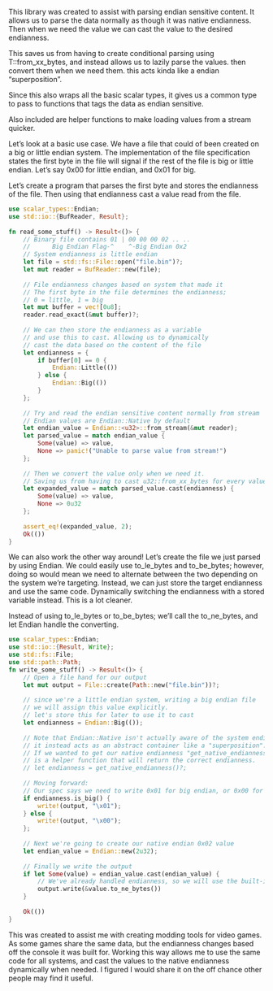 This library was created to assist with parsing endian sensitive content. It allows us to parse the data normally as though it was native endianness. Then when we need the value we can cast the value to the desired endianness.

This saves us from having to create conditional parsing using T::from_xx_bytes, and instead allows us to lazily parse the values. then convert them when we need them. this acts kinda like a endian “superposition”.

Since this also wraps all the basic scalar types, it gives us a common type to pass to functions that tags the data as endian sensitive.

Also included are helper functions to make loading values from a stream quicker.

Let’s look at a basic use case. We have a file that could of been created on a big or little endian system. The implementation of the file specification states the first byte in the file will signal if the rest of the file is big or little endian. Let’s say 0x00 for little endian, and 0x01 for big.

Let’s create a program that parses the first byte and stores the endianness of the file. Then using that endianness cast a value read from the file.
```Rust
use scalar_types::Endian;
use std::io::{BufReader, Result};
  
fn read_some_stuff() -> Result<()> {
    // Binary file contains 01 | 00 00 00 02 .. ..
    //      Big Endian Flag-^    ^-Big Endian 0x2
    // System endianness is little endian
    let file = std::fs::File::open("file.bin")?;
    let mut reader = BufReader::new(file);
 
    // File endianness changes based on system that made it
    // The first byte in the file determines the endianness; 
    // 0 = little, 1 = big
    let mut buffer = vec![0u8];
    reader.read_exact(&mut buffer)?;
 
    // We can then store the endianness as a variable
    // and use this to cast. Allowing us to dynamically
    // cast the data based on the content of the file
    let endianness = {
        if buffer[0] == 0 { 
            Endian::Little(()) 
        } else { 
            Endian::Big(()) 
        }
    };
 
    // Try and read the endian sensitive content normally from stream
    // Endian values are Endian::Native by default
    let endian_value = Endian::<u32>::from_stream(&mut reader);
    let parsed_value = match endian_value {
        Some(value) => value,
        None => panic!("Unable to parse value from stream!")
    };
 
    // Then we convert the value only when we need it.
    // Saving us from having to cast u32::from_xx_bytes for every value
    let expanded_value = match parsed_value.cast(endianness) {
        Some(value) => value,
        None => 0u32
    };
 
    assert_eq!(expanded_value, 2);
    Ok(())
}
```
We can also work the other way around! Let’s create the file we just parsed by using Endian. We could easily use to_le_bytes and to_be_bytes; however, doing so would mean we need to alternate between the two depending on the system we’re targeting. Instead, we can just store the target endianness and use the same code. Dynamically switching the endianness with a stored variable instead. This is a lot cleaner.

Instead of using to_le_bytes or to_be_bytes; we’ll call the to_ne_bytes, and let Endian handle the converting.
```Rust
use scalar_types::Endian;
use std::io::{Result, Write};
use std::fs::File;
use std::path::Path;
fn write_some_stuff() -> Result<()> {
    // Open a file hand for our output
    let mut output = File::create(Path::new("file.bin"))?;
 
    // since we're a little endian system, writing a big endian file
    // we will assign this value explicitly.
    // let's store this for later to use it to cast
    let endianness = Endian::Big(());
 
    // Note that Endian::Native isn't actually aware of the system endianness,
    // it instead acts as an abstract container like a "superposition". 
    // If we wanted to get our native endianness "get_native_endianness()"
    // is a helper function that will return the correct endianness.
    // let endianness = get_native_endianness()?;
 
    // Moving forward:
    // Our spec says we need to write 0x01 for big endian, or 0x00 for little.
    if endianness.is_big() {
        write!(output, "\x01");
    } else {
        write!(output, "\x00");
    };
 
    // Next we're going to create our native endian 0x02 value
    let endian_value = Endian::new(2u32);
 
    // Finally we write the output
    if let Some(value) = endian_value.cast(endian_value) {
        // We've already handled endianness, so we will use the built-in to_ne_bytes function
        output.write(&value.to_ne_bytes())
    }
 
    Ok(())
}
```
This was created to assist me with creating modding tools for video games. As some games share the same data, but the endianness changes based off the console it was built for. Working this way allows me to use the same code for all systems, and cast the values to the native endianness dynamically when needed. I figured I would share it on the off chance other people may find it useful.
